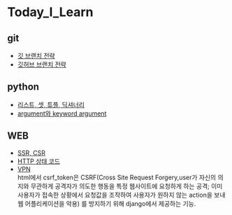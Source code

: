 # Today_I_Learn
## git  
- [깃 브랜치 전략](git/git-branch-strategy.md)
- [깃허브 브랜치 전략](git/깃허브브랜치전략.md)


## python  
- [리스트, 셋, 튜플, 딕셔너리](python/List,Set,Tuple,Dictionary.md)  
- [argument와 keyword argument](python/arg와kwarg.md)

## WEB  
- [SSR, CSR](WEB/SSR,CSR.md)
- [HTTP 상태 코드](WEB/HTTP상태코드.md)  
- [VPN](WEB/VPN.md)  
html에서 csrf_token은 CSRF(Cross Site Request Forgery,user가 자신의 의지와 무관하게 공격자가 의도한 행동을 특정
웹사이트에 요청하게 하는 공격; 이미 사용자가 접속한 상황에서 요청값을 조작하여 사용자가 원하지 않는 action을 보내 웹 어플리케이션을 악용)
를 방지하기 위해 django에서 제공하는 기능. 
